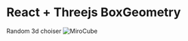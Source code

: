 # React + Threejs BoxGeometry

Random 3d choiser
![MiroCube](https://res.cloudinary.com/dhjjnsrlo/image/upload/v1638181709/public/mirocube.gif)
